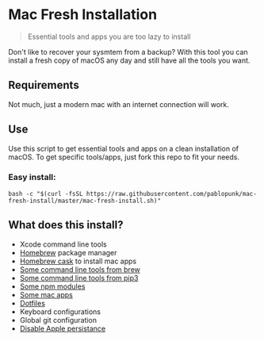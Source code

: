 # Mac Fresh Installation

> Essential tools and apps you are too lazy to install

Don't like to recover your sysmtem from a backup? With this
tool you can install a fresh copy of macOS any day and still
have all the tools you want.


## Requirements

Not much, just a modern mac with an internet connection will work.


## Use

Use this script to get essential tools and apps on a clean installation of macOS. To get specific tools/apps, just fork this repo to fit your needs.

### Easy install:

```shell
bash -c "$(curl -fsSL https://raw.githubusercontent.com/pablopunk/mac-fresh-install/master/mac-fresh-install.sh)"
```


## What does this install?

- Xcode command line tools
- [Homebrew](https://brew.sh) package manager
- [Homebrew cask](https://caskroom.github.io) to install mac apps
- [Some command line tools from brew](./install/brew)
- [Some command line tools from pip3](./install/pip3)
- [Some npm modules](./install/npm)
- [Some mac apps](./install/cask)
- [Dotfiles](https://github.com/pablopunk/dotfiles)
- Keyboard configurations
- Global git configuration
- [Disable Apple persistance](https://apple.stackexchange.com/questions/124367/stop-mavericks-from-relaunching-applications)
